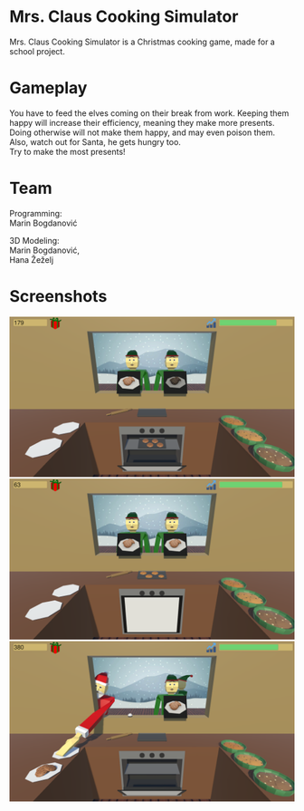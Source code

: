 # Mrs. Claus Cooking Simulator
Mrs. Claus Cooking Simulator is a Christmas cooking game, made for a school project.

# Gameplay
You have to feed the elves coming on their break from work. Keeping them happy will increase their efficiency, meaning they make more presents. Doing otherwise will not make them happy, and may even poison them. <br> 
Also, watch out for Santa, he gets hungry too. <br>
Try to make the most presents!

# Team
Programming: <br>
Marin Bogdanović <br>

3D Modeling: <br>
Marin Bogdanović, <br>
Hana Žeželj

# Screenshots
![Alt text](/Screenshots/Screenshot1.png)
![Alt text](/Screenshots/Screenshot2.png)
![Alt text](/Screenshots/Screenshot3.png)
